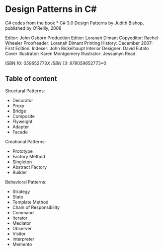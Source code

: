 Design Patterns in C#
====================

C# codes from the book * C# 3.0 Design Patterns
by Judith Bishop, published by O'Reilly, 2008

Editor: John Osborn
Production Editor: Loranah Dimant Copyeditor: Rachel Wheeler Proofreader: Loranah Dimant
Printing History:
December 2007: First Edition.
Indexer: John Bickelhaupt
Interior Designer: David Futato
Cover Illustrator: Karen Montgomery Illustrator: Jessamyn Read

ISBN 10: 0*596*52773*X
ISBN 13: 978*0*596*52773*0

## Table of content

Structural Patterns:

* Decorator
* Proxy
* Bridge
* Composite
* Flyweight
* Adapter
* Facade

Creational Patterns:

* Prototype
* Factory Method
* Singleton
* Abstract Factory
* Builder

Behavioral Patterns:

* Strategy
* State
* Template Method
* Chain of Responsibility
* Command
* Iterator
* Mediator
* Observer
* Visitor
* Interpreter
* Memento
